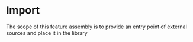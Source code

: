 # Import

The scope of this feature assembly is to provide an entry point of external sources and place it in the library
